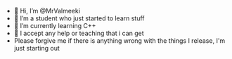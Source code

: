 - 👋 Hi, I’m @MrValmeeki
- 👀 I’m a student who just started to learn stuff
- 🌱 I’m currently learning C++
- 💞️ I accept any help or teaching that i can get
- Please forgive me if there is anything wrong with the things I release, I'm just starting out

<!---
MrValmeeki/MrValmeeki is a ✨ special ✨ repository because its `README.md` (this file) appears on your GitHub profile.
You can click the Preview link to take a look at your changes.
--->
